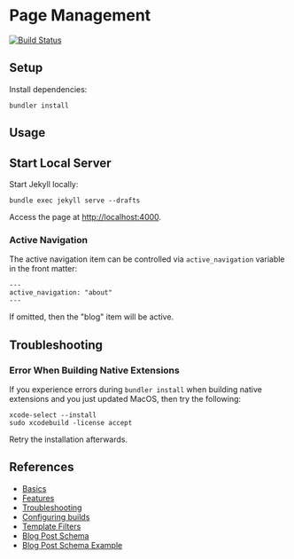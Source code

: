 # Page Management #

[![Build Status](https://travis-ci.org/Matthimatiker/matthimatiker.github.io.svg?branch=master)](https://travis-ci.org/Matthimatiker/matthimatiker.github.io)

## Setup ##

Install dependencies:

    bundler install

## Usage ##

## Start Local Server ##

Start Jekyll locally:

    bundle exec jekyll serve --drafts

Access the page at [http://localhost:4000](http://localhost:4000).

### Active Navigation ###

The active navigation item can be controlled via ``active_navigation`` variable in the front matter:

    ---
    active_navigation: "about"
    ---
    
If omitted, then the "blog" item will be active.

## Troubleshooting ##

### Error When Building Native Extensions ##

If you experience errors during ``bundler install`` when building native extensions and you just updated MacOS, then try the following: 

    xcode-select --install
    sudo xcodebuild -license accept
    
Retry the installation afterwards.

## References ##

- [Basics](https://help.github.com/categories/github-pages-basics)
- [Features](https://help.github.com/categories/github-pages-features)
- [Troubleshooting](https://help.github.com/categories/github-pages-troubleshooting)
- [Configuring builds](http://jekyllrb.com/docs/continuous-integration/)
- [Template Filters](http://jekyllrb.com/docs/templates/)
- [Blog Post Schema](http://schema.org/BlogPosting)
- [Blog Post Schema Example](https://gist.github.com/gregrickaby/5917114)
